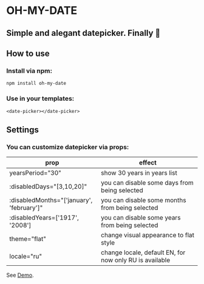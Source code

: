 # OH-MY-DATE

## Simple and alegant datepicker. Finally 🤘

## How to use

### Install via npm:

```
npm install oh-my-date
```

### Use in your templates:

```
<date-picker></date-picker>
```

## Settings

### You can customize datepicker via props:

| prop                                      | effect                                                  |
| ----------------------------------------- | ------------------------------------------------------- |
| yearsPeriod="30"                          | show 30 years in years list                             |
| :disabledDays="[3,10,20]"                 | you can disable some days from being selected           |
| :disabledMonths="['january', 'february']" | you can disable some months from being selected         |
| :disabledYears=['1917', '2008']           | you can disable some years from being selected          |
| theme="flat"                              | change visual appearance to flat style                  |
| locale="ru"                               | change locale, default EN, for now only RU is available |

See [Demo](https://bagahunda.github.io).

